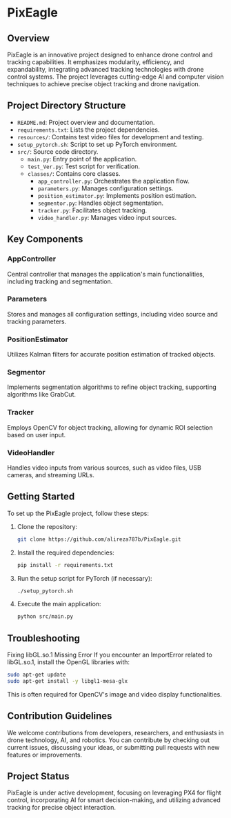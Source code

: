 
# PixEagle

## Overview

PixEagle is an innovative project designed to enhance drone control and tracking capabilities. It emphasizes modularity, efficiency, and expandability, integrating advanced tracking technologies with drone control systems. The project leverages cutting-edge AI and computer vision techniques to achieve precise object tracking and drone navigation.

## Project Directory Structure

- `README.md`: Project overview and documentation.
- `requirements.txt`: Lists the project dependencies.
- `resources/`: Contains test video files for development and testing.
- `setup_pytorch.sh`: Script to set up PyTorch environment.
- `src/`: Source code directory.
  - `main.py`: Entry point of the application.
  - `test_Ver.py`: Test script for verification.
  - `classes/`: Contains core classes.
    - `app_controller.py`: Orchestrates the application flow.
    - `parameters.py`: Manages configuration settings.
    - `position_estimator.py`: Implements position estimation.
    - `segmentor.py`: Handles object segmentation.
    - `tracker.py`: Facilitates object tracking.
    - `video_handler.py`: Manages video input sources.

## Key Components

### AppController
Central controller that manages the application's main functionalities, including tracking and segmentation.

### Parameters
Stores and manages all configuration settings, including video source and tracking parameters.

### PositionEstimator
Utilizes Kalman filters for accurate position estimation of tracked objects.

### Segmentor
Implements segmentation algorithms to refine object tracking, supporting algorithms like GrabCut.

### Tracker
Employs OpenCV for object tracking, allowing for dynamic ROI selection based on user input.

### VideoHandler
Handles video inputs from various sources, such as video files, USB cameras, and streaming URLs.

## Getting Started

To set up the PixEagle project, follow these steps:

1. Clone the repository:
   ```bash
   git clone https://github.com/alireza787b/PixEagle.git
   ```
2. Install the required dependencies:
   ```bash
   pip install -r requirements.txt
   ```
3. Run the setup script for PyTorch (if necessary):
   ```bash
   ./setup_pytorch.sh
   ```
4. Execute the main application:
   ```bash
   python src/main.py
   ```

## Troubleshooting
Fixing libGL.so.1 Missing Error
If you encounter an ImportError related to libGL.so.1, install the OpenGL libraries with:

```bash
sudo apt-get update
sudo apt-get install -y libgl1-mesa-glx
 ```
 
This is often required for OpenCV's image and video display functionalities.


## Contribution Guidelines

We welcome contributions from developers, researchers, and enthusiasts in drone technology, AI, and robotics. You can contribute by checking out current issues, discussing your ideas, or submitting pull requests with new features or improvements.

## Project Status

PixEagle is under active development, focusing on leveraging PX4 for flight control, incorporating AI for smart decision-making, and utilizing advanced tracking for precise object interaction.


